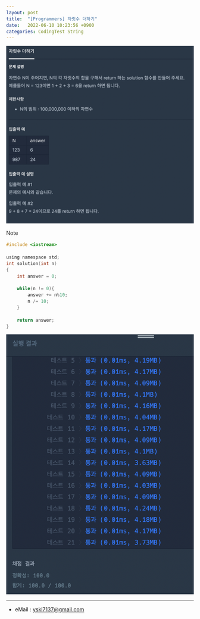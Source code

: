 ```yaml
---
layout: post
title:  "[Programmers] 자릿수 더하기"
date:   2022-06-10 10:23:56 +0900
categories: CodingTest String
---
```


![Scr2](/img/220610/220610_5Scr2.png)

Note <br>

~~~ c
#include <iostream>

using namespace std;
int solution(int n)
{
    int answer = 0;

    while(n != 0){
        answer += n%10;
        n /= 10;
    }

    return answer;
}
~~~

![Scr1](/img/220610/220610_5Scr1.png)

***
* eMail : <yskl7137@gmail.com>
